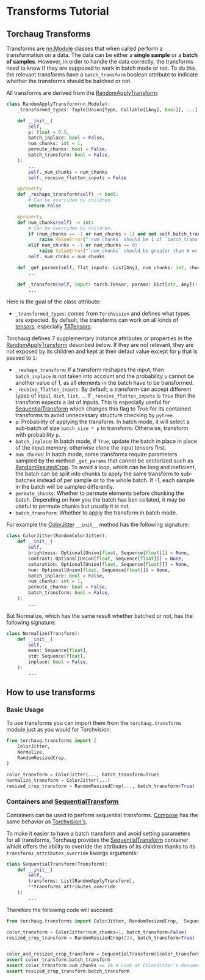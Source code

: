 # Transforms Tutorial

## Torchaug Transforms

Transforms are  [nn.Module](#torch.nn.Module) classes that when called perform a transformation on a data. The data can be either a **single sample** or a **batch of samples**. However, in order to handle the data correctly, the transforms need to know if they are supposed to work in batch mode or not. To do this, the relevant transforms have a `batch_transform` boolean attribute to indicate whether the transforms should be batched or not.

All transforms are derived from the [RandomApplyTransform](#torchaug.transforms.RandomApplyTransform):
```python
class RandomApplyTransform(nn.Module):
    _transformed_types: Tuple[Union[Type, Callable[[Any], bool]], ...] = (torch.Tensor,)

    def __init__(
        self,
        p: float = 0.5,
        batch_inplace: bool = False,
        num_chunks: int = 1,
        permute_chunks: bool = False,
        batch_transform: bool = False,
    ):
        ...
        self._num_chunks = num_chunks
        self._receive_flatten_inputs = False

    @property
    def _reshape_transform(self) -> bool:
        # Can be overriden by children.
        return False

    @property
    def num_chunks(self) -> int:
        # Can be overriden by children.
        if (num_chunks == -1 or num_chunks > 1) and not self.batch_transform:
            raise ValueError("`num_chunks` should be 1 if `batch_transform` is False.")
        elif num_chunks < -1 or num_chunks == 0:
            raise ValueError("`num_chunks` should be greater than 0 or -1.")
        self._num_chnks = num_chunks

    def _get_params(self, flat_inputs: List[Any], num_chunks: int, chunks_indices: List[torch.Tensor]) -> List[Dict[str, Any]]:
        ...

    def _transform(self, input: torch.Tensor, params: Dict[str, Any]):
        ...
```
Here is the goal of the class attribute:
- `_transformed_types`: comes from `Torchvision` and defines what types are expected. By default, the transforms can work on all kinds of [tensors](#torch.Tensor), especially [TATensors](#torchaug.ta_tensors.TATensor).

Torchaug defines 7 supplementary instance attributes or properties in the [RandomApplyTransform](#torchaug.transforms.RandomApplyTransform) described below. If they are not relevant, they are not exposed by its children and kept at their defaut value except for `p` that is passed to `1`:
- `_reshape_transform`: If a transform reshapes the input, then `batch_inplace` is not taken into account and the probability `p` cannot be another value of 1, as all elements in the batch have to be transformed.
- `_receive_flatten_inputs`: By default, a transform can accept different types of input, `dict`, `list`, ... If `_receive_flatten_inputs` is `True` then the transform expects a list of inputs. This is especially useful for [SequentialTransform](#torchaug.transforms.SequentialTransform) which changes this flag to True for its contained transforms to avoid unnecessary structure checking by `pytree`.
- `p`: Probability of applying the transform. In batch mode, it will select a sub-batch of size `batch_size * p` to transform. Otherwise, transform with probability `p`.
- `batch_inplace`: In batch mode, if `True`, update the batch in place in place of the input memory, otherwise clone the input tensors first.
- `num_chunks`: In batch mode, some transforms require parameters sampled by the method `_get_params` that cannot be vectorized such as [RandomResizedCrop](#torchaug.transforms.RandomResizedCrop). To avoid a loop, which can be long and ineficient, the batch can be split into chunks to apply the same transform to sub-batches instead of per sample or to the whole batch. If -1, each sample in the batch will be sampled differently.
- `permute_chunks`: Whether to permute elements before chunking the batch. Depending on how you the batch has ben collated, it may be useful to permute chunks but usually it is not.
- `batch_transform`: Whether to apply the transform in batch mode.


For example the [ColorJitter](#torchaug.transforms.ColorJitter) `__init__` method has the following signature:
```python
class ColorJitter(RandomColorJitter):
    def __init__(
        self,
        brightness: Optional[Union[float, Sequence[float]]] = None,
        contrast: Optional[Union[float, Sequence[float]]] = None,
        saturation: Optional[Union[float, Sequence[float]]] = None,
        hue: Optional[Union[float, Sequence[float]]] = None,
        batch_inplace: bool = False,
        num_chunks: int = 1,
        permute_chunks: bool = False,
        batch_transform: bool = False,
    ):
        ...
```

But Normalize, which has the same result whether batched or not, has the following signature:
```python
class Normalize(Transform):
    def __init__(
        self,
        mean: Sequence[float],
        std: Sequence[float],
        inplace: bool = False,
    ):
        ...
```

## How to use transforms

### Basic Usage

To use transforms you can import them from the `torchaug.transforms` module just as you would for Torchvision:
```python
from torchaug.transforms import (
    ColorJitter,
    Normalize,
    RandomResizedCrop,
)

color_transform = ColorJitter(..., batch_transform=True)
normalize_transform = ColorJitter(...)
resized_crop_transform = RandomResizedCrop(..., batch_transform=True)
```

### Containers and [SequentialTransform](#torchaug.transforms.SequentialTransform)

Containers can be used to perform sequential transforms. [Compose](#torchaug.transforms.Compose) has the same behavior as [Torchvision's](#torchvision.transforms.v2.Compose).

To make it easier to have a batch transform and avoid setting parameters for all transforms, Torchaug provides the [SequentialTransform](#torchaug.transforms.SequentialTransform) container which offers the ability to override the attributes of its children thanks to its `transforms_attributes_override` kwargs arguments:
```python
class SequentialTransform(Transform):
    def __init__(
        self,
        transforms: List[RandomApplyTransform],
        **transforms_attributes_override
    ):
        ...
```

Therefore the following code will succeed:
```python
from torchaug.transforms import ColorJitter, RandomResizedCrop,  SequentialTransform

color_transform = ColorJitter(num_chunks=1, batch_transform=False)
resized_crop_transform = RandomResizedCrop(224, batch_transform=True)


color_and_resized_crop_transform = SequentialTransform([color_transform, resized_crop_transform])
assert color_transform.batch_transform
assert color_transform.num_chunks == 24 # Look at ColorJitter's documentation to understand why.
assert resized_crop_transform.batch_transform
```
